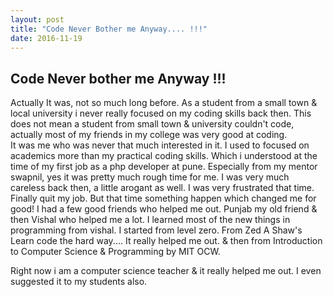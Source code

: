 ```yaml
---
layout: post
title: "Code Never Bother me Anyway.... !!!"
date: 2016-11-19
---
```


## Code Never bother me Anyway !!! <br>
Actually It was, not so much long before.
As a student from a small town & local university i never really focused on my coding skills back then.
This does not mean a student from small town & university couldn't code, actually most of my friends in
my college was very good at coding.<br>
It was me who was never that much interested in it.
I used to focused on academics more than my practical coding skills.
Which i understood at the time of my first job as a php developer at pune.
Especially from my mentor swapnil, yes it was pretty much rough time for me.
I was very much careless back then, a little arogant as well.
I was very frustrated that time. Finally quit my job.
But that time something happen which changed me for good!
I had a few good friends who helped me out. Punjab my old friend & then Vishal who helped me a lot.
I learned most of the new things in programming from vishal.
I started from level zero. 
From Zed A Shaw's  Learn code the hard way.... It really helped me out.
& then from Introduction to Computer Science & Programming by MIT OCW.

Right now i am a computer science teacher & it really helped me out.
I even suggested it to my students also.
